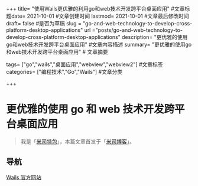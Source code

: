 +++ title= "使用Wails更优雅的利用go和web技术开发跨平台桌面应用" #文章标题date= 2021-10-01 #文章创建时间 lastmod= 2021-10-01 #文章最后修改时间 draft= false #是否为草稿 slug = "go-and-web-technology-to-develop-cross-platform-desktop-applications" url ="posts/go-and-web-technology-to-develop-cross-platform-desktop-applications" description= "更优雅的使用go和web技术开发跨平台桌面应用" #文章内容描述 summary= "更优雅的使用go和web技术开发跨平台桌面应用" # 文章摘要

tags= ["go","wails","桌面应用","webview","webview2"] #文章标签 categories= ["编程技术","Go","Wails"] #文章分类

+++

# 更优雅的使用 go 和 web 技术开发跨平台桌面应用


<!-- ## 内容目录

<details>
  <summary>点我 打开/关闭 目录列表</summary>

- [1. ](#nav-1)
- [2. ](#nav-2)
  - [2.1 ](#nav-2-1)
  - [2.2 ](#nav-2-2)
  - [2.3 ](#nav-2-3)
- [3. ](#nav-3)
  - [3.1 ](#nav-3-1)

</details> -->

> 我是「[米司特包](http://misitebao.com)」，本篇文章首发于「[米司博客](http://blog.misitebao.com)」。

<span id="nav-1"></span>

## 导航

[Wails 官方网站](https://wails.io)
